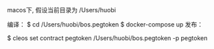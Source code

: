 macos下, 假设当前目录为
/Users/huobi

编译：
$ cd /Users/huobi/bos.pegtoken
$ docker-compose up
发布：

$ cleos set contract pegtoken /Users/huobi/bos.pegtoken -p pegtoken


